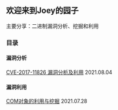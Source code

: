 ## 欢迎来到Joey的园子

主要分享：二进制漏洞分析、挖掘和利用

### 目录

#### 漏洞分析

[CVE-2017-11826 漏洞分析及利用](https://joeyzzzzzz.github.io/CVE-2017-11826)
2021.08.04

#### 漏洞利用

[COM对象的利用与挖掘](https://joeyzzzzzz.github.io/COM%E5%AF%B9%E8%B1%A1%E7%9A%84%E5%88%A9%E7%94%A8%E4%B8%8E%E6%8C%96%E6%8E%98)
2021.07.28
